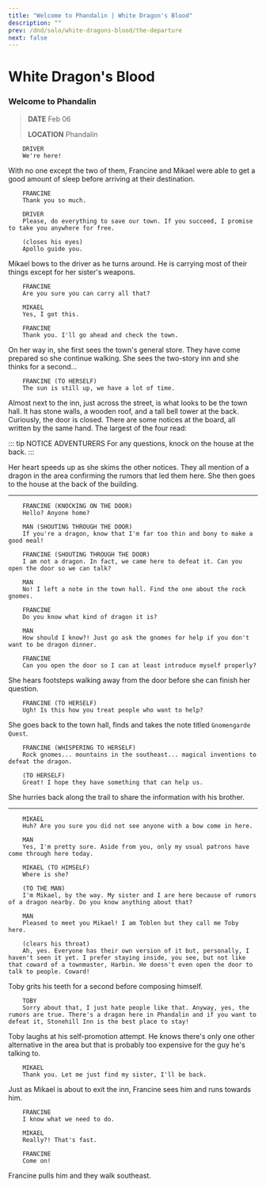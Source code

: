 ```yaml
---
title: "Welcome to Phandalin | White Dragon's Blood"
description: ""
prev: /dnd/solo/white-dragons-blood/the-departure
next: false
---
```


# White Dragon's Blood
### Welcome to Phandalin

> **DATE** Feb 06
>
> **LOCATION** Phandalin

```
    DRIVER
    We're here!
```

With no one except the two of them, Francine and Mikael were able to get a good amount of sleep before arriving at their destination.

```
    FRANCINE
    Thank you so much.

    DRIVER
    Please, do everything to save our town. If you succeed, I promise to take you anywhere for free.

    (closes his eyes)
    Apollo guide you.
```

Mikael bows to the driver as he turns around. He is carrying most of their things except for her sister's weapons.

```
    FRANCINE
    Are you sure you can carry all that?

    MIKAEL
    Yes, I got this.

    FRANCINE
    Thank you. I'll go ahead and check the town.
```

On her way in, she first sees the town's general store. They have come prepared so she continue walking. She sees the two-story inn and she thinks for a second...

```
    FRANCINE (TO HERSELF)
    The sun is still up, we have a lot of time.
```

Almost next to the inn, just across the street, is what looks to be the town hall. It has stone walls, a wooden roof, and a tall bell tower at the back. Curiously, the door is closed. There are some notices at the board, all written by the same hand. The largest of the four read:

::: tip NOTICE ADVENTURERS
For any questions, knock on the house at the back.
:::

Her heart speeds up as she skims the other notices. They all mention of a dragon in the area confirming the rumors that led them here. She then goes to the house at the back of the building.

- - -

```
    FRANCINE (KNOCKING ON THE DOOR)
    Hello? Anyone home?

    MAN (SHOUTING THROUGH THE DOOR)
    If you're a dragon, know that I'm far too thin and bony to make a good meal!

    FRANCINE (SHOUTING THROUGH THE DOOR)
    I am not a dragon. In fact, we came here to defeat it. Can you open the door so we can talk?

    MAN
    No! I left a note in the town hall. Find the one about the rock gnomes.

    FRANCINE
    Do you know what kind of dragon it is?

    MAN
    How should I know?! Just go ask the gnomes for help if you don't want to be dragon dinner.

    FRANCINE
    Can you open the door so I can at least introduce myself properly?
```

She hears footsteps walking away from the door before she can finish her question.

```
    FRANCINE (TO HERSELF)
    Ugh! Is this how you treat people who want to help?
```

She goes back to the town hall, finds and takes the note titled `Gnomengarde Quest`.

```
    FRANCINE (WHISPERING TO HERSELF)
    Rock gnomes... mountains in the southeast... magical inventions to defeat the dragon.

    (TO HERSELF)
    Great! I hope they have something that can help us.
```

She hurries back along the trail to share the information with his brother.

- - -

```
    MIKAEL
    Huh? Are you sure you did not see anyone with a bow come in here.

    MAN
    Yes, I'm pretty sure. Aside from you, only my usual patrons have come through here today.

    MIKAEL (TO HIMSELF)
    Where is she?

    (TO THE MAN)
    I'm Mikael, by the way. My sister and I are here because of rumors of a dragon nearby. Do you know anything about that?

    MAN
    Pleased to meet you Mikael! I am Toblen but they call me Toby here.

    (clears his throat)
    Ah, yes. Everyone has their own version of it but, personally, I haven't seen it yet. I prefer staying inside, you see, but not like that coward of a townmaster, Harbin. He doesn't even open the door to talk to people. Coward!
```

Toby grits his teeth for a second before composing himself.

```
    TOBY
    Sorry about that, I just hate people like that. Anyway, yes, the rumors are true. There's a dragon here in Phandalin and if you want to defeat it, Stonehill Inn is the best place to stay!
```

Toby laughs at his self-promotion attempt. He knows there's only one other alternative in the area but that is probably too expensive for the guy he's talking to.

```
    MIKAEL
    Thank you. Let me just find my sister, I'll be back.
```

Just as Mikael is about to exit the inn, Francine sees him and runs towards him.

```
    FRANCINE
    I know what we need to do.

    MIKAEL
    Really?! That's fast.

    FRANCINE
    Come on!
```

Francine pulls him and they walk southeast.
